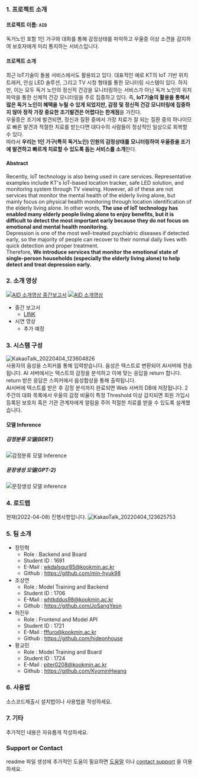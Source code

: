 ### 1. 프로젝트 소개

#### 프로젝트 이름: `AID`<br>

독거노인 포함 1인 가구와 대화를 통해 감정상태를 파악하고 우울증 이상 소견을 감지하여 보호자에게 미리 통지하는 서비스입니다.

#### 프로젝트 소개
최근 IoT기술이 돌봄 서비스에서도 활용되고 있다. 대표적인 예로 KT의 IoT 기반 위치 트래커, 안심 LED 솔루션, 그리고 TV 시청 형태를 통한 모니터링 시스템이 있다. 하지만, 이는 모두 독거 노인의 정신적 건강을 모니터링하는 서비스가 아닌 독거 노인의 위치 파악을 통한 신체적 건강 모니터링을 주로 집중하고 있다. 즉, **IoT기술의 활용을 통해서 많은 독거 노인이 혜택을 누릴 수 있게 되었지만, 감정 및 정신적 건강 모니터링에 집중하지 않아 정작 가장 중요한 조기발견은 어렵다는 한계점**을 가진다.<br>
우울증은 조기에 발견되면, 정신과 질환 중에서 가장 치료가 잘 되는 질환 중의 하나이므로 빠른 발견과 적절한 치료를 받는다면  대다수의 사람들이 정상적인 일상으로 회복할 수 있다.<br>
따라서 **우리는 1인 가구(특히 독거노인) 인원의 감정상태를 모니터링하여 우울증을 조기에 발견하고 빠르게 치료할 수 있도록 돕는 서비스를 소개**한다.

#### Abstract 
Recently, IoT technology is also being used in care services. Representative examples include KT's IoT-based location tracker, safe LED solution, and monitoring system through TV viewing. However, all of these are not services that monitor the mental health of the elderly living alone, but mainly focus on physical health monitoring through location identification of the elderly living alone. In other words, **The use of IoT technology has enabled many elderly people living alone to enjoy benefits, but it is difficult to detect the most important early because they do not focus on emotional and mental health monitoring.**<br>
Depression is one of the most well-treated psychiatric diseases if detected early, so the majority of people can recover to their normal daily lives with quick detection and proper treatment.<br>
Therefore, **We introduce services that monitor the emotional state of single-person households (especially the elderly living alone) to help detect and treat depression early.**

### 2. 소개 영상
[![AID 소개영상 중간보고서](https://user-images.githubusercontent.com/28241676/161486795-f2f56b56-9951-4642-97c2-e13fcf37c5c0.png)](https://youtu.be/0mgMB8SmN80)
[![AID 소개영상](https://user-images.githubusercontent.com/28241676/161486795-f2f56b56-9951-4642-97c2-e13fcf37c5c0.png)](https://user-images.githubusercontent.com/28581800/169455274-e481ec57-974f-4aab-90a5-db0929167b66.mp4)

+ 중간 보고서
  + [LINK](https://github.com/kookmin-sw/capstone-2022-12/blob/master/docs/%ED%8C%8012-%EC%A4%91%EA%B0%84%EB%B3%B4%EA%B3%A0%EC%84%9C.pdf)
+ 시연 영상
  + 추가 예정

### 3. 시스템 구성
![KakaoTalk_20220404_123604826](https://user-images.githubusercontent.com/28241676/161470384-fdd1ca6d-78a4-44cb-ada1-420356924ffc.png)<br>
사용자의 음성을 스피커를 통해 입력받습니다. 음성은 텍스트로 변환되어 AI서버에 전송됩니다. AI 서버에서는 텍스트의 감정을 분석하고 이에 맞는 응답을 return 합니다. return 받은 응답은 스피커에서 음성합성을 통해 출력됩니다.<br>
AI서버에 텍스트를 받은 후 감정 분석까지 완료되면 Web 서버의 DB에 저장됩니다. 2주간의 대화 목록에서 우울의 감정 비율이 특정 Threshold 이상 감지되면 회원 가입시 등록된 보호자 혹은 기관 관계자에게 알림을 주어 적절한 치료를 받을 수 있도록 설계했습니다.

#### 모델 Inference
##### 감정분류 모델(BERT)
![감정분류 모델 Inference](https://user-images.githubusercontent.com/28241676/161470389-2b143c87-e07d-4395-8484-8b5d584d2af5.gif)
##### 문장생성 모델(GPT-2)
![문장생성 모델 inference](https://user-images.githubusercontent.com/28241676/161470390-218ab7a2-354c-4303-a0c4-a971fb97e8af.gif)

### 4. 로드맵
현재(2022-04-08) 진행사항입니다.
![KakaoTalk_20220404_123625753](https://user-images.githubusercontent.com/28241676/161553779-f6d7ea59-85c3-43f0-9d5f-6ba8d7f6746d.png)

### 5. 팀 소개

* 장민혁
  * Role : Backend and Board
  * Student ID : 1691
  * E-Mail : wkdalsgur85@kookmin.ac.kr
  * Github : https://github.com/min-hyuk98
* 조상연
  * Role : Model Training and Backend
  * Student ID : 1706
  * E-Mail : whtkddus98@kookmin.ac.kr
  * Github : https://github.com/JoSangYeon
* 허진우
  * Role : Frontend and Model API
  * Student ID : 1721
  * E-Mail : fffuro@kookmin.ac.kr
  * Github : https://github.com/hideonhouse
* 황교민
  * Role : Model Training and Board
  * Student ID : 1724
  * E-Mail : piter0208@kookmin.ac.kr
  * Github : https://github.com/KyominHwang

### 6. 사용법

소스코드제출시 설치법이나 사용법을 작성하세요.

### 7. 기타

추가적인 내용은 자유롭게 작성하세요.

### Support or Contact

readme 파일 생성에 추가적인 도움이 필요하면 [도움말](https://help.github.com/articles/about-readmes/) 이나 [contact support](https://github.com/contact) 을 이용하세요.
